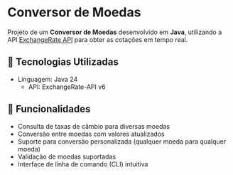 # Conversor de Moedas
Projeto de um **Conversor de Moedas** desenvolvido em **Java**, utilizando a API [ExchangeRate API](https://www.exchangerate-api.com/) para obter as cotações em tempo real.

## 🧰 Tecnologias Utilizadas
 * Linguagem: Java 24
   * API: ExchangeRate-API v6

## 📌 Funcionalidades
 * Consulta de taxas de câmbio para diversas moedas
 * Conversão entre moedas com valores atualizados
 * Suporte para conversão personalizada (qualquer moeda para qualquer moeda)
 * Validação de moedas suportadas
 * Interface de linha de comando (CLI) intuitiva
